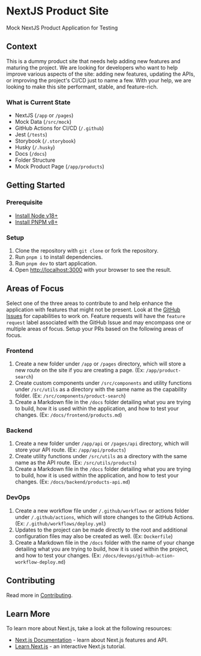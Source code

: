# NextJS Product Site

Mock NextJS Product Application for Testing

## Context

This is a dummy product site that needs help adding new features and maturing the project. We are looking for developers who want to help improve various aspects of the site: adding new features, updating the APIs, or improving the project's CI/CD just to name a few. With your help, we are looking to make this site performant, stable, and feature-rich.

### What is Current State

- NextJS (`/app` or `/pages`)
- Mock Data (`/src/mock`)
- GitHub Actions for CI/CD (`/.github`)
- Jest (`/tests`)
- Storybook (`/.storybook`)
- Husky (`/.husky`)
- Docs (`/docs`)
- Folder Structure
- Mock Product Page (`/app/products`)

## Getting Started

### Prerequisite

- [Install Node v18+](https://nodejs.org/en/learn/getting-started/how-to-install-nodejs)
- [Install PNPM v8+](https://pnpm.io/installation)

### Setup

1. Clone the repository with `git clone` or fork the repository.
2. Run `pnpm i` to install dependencies.
3. Run `pnpm dev` to start application.
4. Open [http://localhost:3000](http://localhost:3000) with your browser to see the result.

## Areas of Focus

Select one of the three areas to contribute to and help enhance the application with features that might not be present. Look at the [GitHub Issues](https://github.com/jhanke00/next-product-site/issues) for capabilities to work on. Feature requests will have the `feature request` label associated with the GitHub Issue and may encompass one or multiple areas of focus. Setup your PRs based on the following areas of focus.

### Frontend

1. Create a new folder under `/app` or `/pages` directory, which will store a new route on the site if you are creating a page. (Ex: `/app/product-search`)
2. Create custom components under `/src/components` and utility functions under `/src/utils` as a directory with the same name as the capability folder. (Ex: `/src/components/product-search`)
3. Create a Markdown file in the `/docs` folder detailing what you are trying to build, how it is used within the application, and how to test your changes. (Ex: `/docs/frontend/products.md`)

### Backend

1. Create a new folder under `/app/api` or `/pages/api` directory, which will store your API route. (Ex: `/app/api/products`)
2. Create utility functions under `/src/utils` as a directory with the same name as the API route. (Ex: `/src/utils/products`)
3. Create a Markdown file in the `/docs` folder detailing what you are trying to build, how it is used within the application, and how to test your changes. (Ex: `/docs/backend/products-api.md`)

### DevOps

1. Create a new workflow file under `/.github/workflows` or actions folder under `/.github/actions`, which will store changes to the GitHub Actions. (Ex: `/.github/workflows/deploy.yml`)
2. Updates to the project can be made directly to the root and additional configuration files may also be created as well. (Ex: `Dockerfile`)
3. Create a Markdown file in the `/docs` folder with the name of your change detailing what you are trying to build, how it is used within the project, and how to test your changes. (Ex: `/docs/devops/github-action-workflow-deploy.md`)

## Contributing

Read more in [Contributing](./CONTRIBUTING.md).

## Learn More

To learn more about Next.js, take a look at the following resources:

- [Next.js Documentation](https://nextjs.org/docs) - learn about Next.js features and API.
- [Learn Next.js](https://nextjs.org/learn) - an interactive Next.js tutorial.
